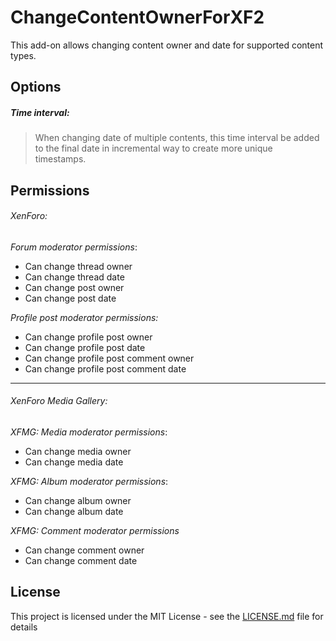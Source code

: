 # ChangeContentOwnerForXF2
This add-on allows changing content owner and date for supported content types.

## Options
##### Time interval:
> When changing date of multiple contents, this time interval be added to the final date in incremental way to create more unique timestamps.

## Permissions
###### XenForo:
*Forum moderator permissions*:
- Can change thread owner
- Can change thread date
- Can change post owner
- Can change post date

*Profile post moderator permissions:*
- Can change profile post owner
- Can change profile post date
- Can change profile post comment owner
- Can change profile post comment date

------------

###### XenForo Media Gallery:
*XFMG: Media moderator permissions*:
- Can change media owner
- Can change media date

*XFMG: Album moderator permissions*:
- Can change album owner
- Can change album date

*XFMG: Comment moderator permissions*
- Can change comment owner
- Can change comment date

## License
This project is licensed under the MIT License - see the [LICENSE.md](LICENSE.md) file for details